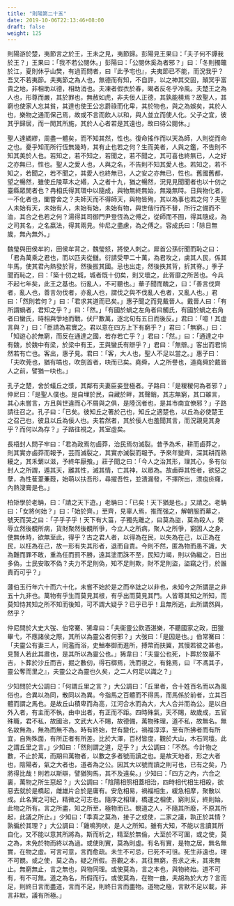 ```yaml
---
title: "則陽第二十五"
date: 2019-10-06T22:13:46+08:00
draft: false
weight: 125
---
```




則陽游於楚，夷節言之於王，王未之見，夷節歸。彭陽見王果曰：「<span class="text-secondary">夫子何不譚我於王？</span>」王果曰：「<span class="text-secondary">我不若公閱休。</span>」彭陽曰：「<span class="text-secondary">公閱休奚為者邪？</span>」曰：「<span class="text-secondary">冬則擉鼈於江，夏則休乎山樊，有過而問者，曰『此予宅也』，夫夷節已不能，而況我乎？吾又不若夷節。夫夷節之為人也，無德而有知，不自許，以之神其交固，顛冥乎富貴之地，非相助以德，相助消也。夫凍者假衣於春，暍者反冬乎冷風。夫楚王之為人也，形尊而嚴，其於罪也，無赦如虎，非夫佞人正德，其孰能橈焉？故聖人，其窮也使家人忘其貧，其達也使王公忘爵祿而化卑，其於物也，與之為娛矣，其於人也，樂物之通而保己焉，故或不言而飲人以和，與人並立而使人化。父子之宜，彼其乎歸居，而一閒其所施，其於人心者若是其遠也，故曰待公閱休。</span>」



聖人達綢繆，周盡一體矣，而不知其然，性也。復命搖作而以天為師，人則從而命之也。憂乎知而所行恆無幾時，其有止也若之何？生而美者，人與之鑑，不告則不知其美於人也。若知之，若不知之，若聞之，若不聞之，其可喜也終無已，人之好之亦無已，性也。聖人之愛人也，人與之名，不告則不知其愛人也。若知之，若不知之，若聞之，若不聞之，其愛人也終無已，人之安之亦無已，性也。舊國舊都，望之暢然，雖使丘陵草木之緡，入之者十九，猶之暢然，況見見聞聞者也以十仞之臺縣眾閒者也？冉相氏得其環中以隨成，與物無終無始，無幾無時。日與物化者，一不化者也，闔嘗舍之？夫師天而不得師天，與物皆殉，其以為事也若之何？夫聖人未始有天，未始有人，未始有始，未始有物，與世偕行而不替，所行之備而不洫，其合之也若之何？湯得其司御門尹登恆為之傅之，從師而不囿，得其隨成，為之司其名，之名嬴法，得其兩見。仲尼之盡慮，為之傅之。容成氏曰：「<span class="text-secondary">除日無歲，無內無外。</span>」



魏瑩與田侯牟約，田侯牟背之，魏瑩怒，將使人刺之。犀首公孫衍聞而恥之曰：「<span class="text-secondary">君為萬乘之君也，而以匹夫從讎。衍請受甲二十萬，為君攻之，虜其人民，係其牛馬，使其君內熱發於背，然後拔其國。忌也出走，然後抶其背，折其脊。</span>」季子聞而恥之，曰：「<span class="text-secondary">築十仞之城，城者既十仞矣，則又壞之，此胥靡之所苦也。今兵不起七年矣，此王之基也。衍亂人，不可聽也。</span>」華子聞而醜之，曰：「<span class="text-secondary">善言伐齊者，亂人也，善言勿伐者，亦亂人也，謂伐之與不伐亂人也者，又亂人也。</span>」君曰：「<span class="text-secondary">然則若何？</span>」曰：「<span class="text-secondary">君求其道而已矣。</span>」惠子聞之而見戴晉人。戴晉人曰：「<span class="text-secondary">有所謂蝸者，君知之乎？</span>」曰：「<span class="text-secondary">然。</span>」「<span class="text-secondary">有國於蝸之左角者曰觸氏，有國於蝸之右角者曰蠻氏，時相與爭地而戰，伏尸數萬，逐北旬有五日而後反。</span>」君曰：「<span class="text-secondary">噫！其虛言與？</span>」曰：「<span class="text-secondary">臣請為君實之。君以意在四方上下有窮乎？</span>」君曰：「<span class="text-secondary">無窮。</span>」曰：「<span class="text-secondary">知遊心於無窮，而反在通達之國，若存若亡乎？</span>」君曰：「<span class="text-secondary">然。</span>」曰：「<span class="text-secondary">通達之中有魏，於魏中有梁，於梁中有王，王與蠻氏有辯乎？</span>」君曰：「<span class="text-secondary">無辯。</span>」客出而君惝然若有亡也。客出，惠子見。君曰：「<span class="text-secondary">客，大人也，聖人不足以當之。</span>」惠子曰：「<span class="text-secondary">夫吹莞也，猶有嗃也，吹劍首者，吷而已矣。堯舜，人之所譽也，道堯舜於戴晉人之前，譬猶一吷也。</span>」



孔子之楚，舍於蟻丘之漿，其鄰有夫妻臣妾登極者。子路曰：「<span class="text-secondary">是稯稯何為者邪？</span>」仲尼曰：「<span class="text-secondary">是聖人僕也。是自埋於民，自藏於畔，其聲銷，其志無窮，其口雖言，其心未嘗言，方且與世違而心不屑與之俱，是陸沉者也，是其市南宜僚邪？</span>」子路請往召之。孔子曰：「<span class="text-secondary">已矣。彼知丘之著於己也，知丘之適楚也，以丘為必使楚王之召己也，彼且以丘為佞人也。夫若然者，其於佞人也羞聞其言，而況親見其身乎？而何以為存？</span>」子路往視之，其室虛矣。



長梧封人問子牢曰：「<span class="text-secondary">君為政焉勿鹵莽，治民焉勿滅裂。昔予為禾，耕而鹵莽之，則其實亦鹵莽而報予，芸而滅裂之，其實亦滅裂而報予。予來年變齊，深其耕而熟耰之，其禾蘩以滋，予終年厭飧。</span>」莊子聞之曰：「<span class="text-secondary">今人之治其形，理其心，多有似封人之所謂，遁其天，離其性，滅其情，亡其神，以眾為。故鹵莽其性者，欲惡之孽，為性萑葦蒹葭，始萌以扶吾形，尋擢吾性，並潰漏發，不擇所出，漂疽疥癕，內熱溲膏是也。</span>」



柏矩學於老聃，曰：「<span class="text-secondary">請之天下遊。</span>」老聃曰：「<span class="text-secondary">已矣！天下猶是也。</span>」又請之。老聃曰：「<span class="text-secondary">女將何始？</span>」曰：「<span class="text-secondary">始於齊。</span>」至齊，見辜人焉，推而强之，解朝服而幕之，號天而哭之曰：「<span class="text-secondary">子乎子乎！天下有大菑，子獨先離之，曰莫為盜，莫為殺人，榮辱立然後覩所病，貨財聚然後覩所爭，今立人之所病，聚人之所爭，窮困人之身，使無休時，欲無至此，得乎？古之君人者，以得為在民，以失為在己，以正為在民，以枉為在己，故一形有失其形者，退而自責。今則不然，匿為物而愚不識，大為難而罪不敢，重為任而罰不勝，遠其塗而誅不至，民知力竭，則以偽繼之，日出多偽，士民安取不偽？夫力不足則偽，知不足則欺，財不足則盜，盜竊之行，於誰責而可乎？</span>」



蘧伯玉行年六十而六十化，未嘗不始於是之而卒詘之以非也，未知今之所謂是之非五十九非也。萬物有乎生而莫見其根，有乎出而莫見其門。人皆尊其知之所知，而莫知恃其知之所不知而後知，可不謂大疑乎？已乎已乎！且無所逃，此所謂然與，然乎？



仲尼問於大史大弢、伯常騫、狶韋曰：「<span class="text-secondary">夫衞靈公飲酒湛樂，不聽國家之政，田獵畢弋，不應諸侯之際，其所以為靈公者何邪？</span>」大弢曰：「<span class="text-secondary">是因是也。</span>」伯常騫曰：「<span class="text-secondary">夫靈公有妻三人，同濫而浴，史鰌奉御而進所，搏幣而扶翼，其慢若彼之甚也，見賢人若此其肅也，是其所以為靈公也。</span>」狶韋曰：「<span class="text-secondary">夫靈公也死，卜葬於故墓不吉，卜葬於沙丘而吉，掘之數仞，得石槨焉，洗而視之，有銘焉，曰『不馮其子，靈公奪而里之』，夫靈公之為靈也久矣，之二人何足以識之？</span>」



少知問於大公調曰：「<span class="text-secondary">何謂丘里之言？</span>」大公調曰：「<span class="text-secondary">丘里者，合十姓百名而以為風俗也，合異以為同，散同以為異。今指馬之百體而不得馬，而馬係於前者，立其百體而謂之馬也。是故丘山積卑而為高，江河合水而為大，大人合并而為公。是以自外入者，有主而不執，由中出者，有正而不距。四時殊氣，天不賜，故歲成，五官殊職，君不私，故國治，文武大人不賜，故德備，萬物殊理，道不私，故無名。無名故無為，無為而無不為。時有終始，世有變化，禍福淳淳，至有所拂者而有所宜，自殉殊面，有所正者有所差。比於大澤，百材皆度，觀於大山，木石同壇。此之謂丘里之言。</span>」少知曰：「<span class="text-secondary">然則謂之道，足乎？</span>」大公調曰：「<span class="text-secondary">不然。今計物之數，不止於萬，而期曰萬物者，以數之多者號而讀之也。是故天地者，形之大者也，陰陽者，氣之大者也，道者為之公。因其大以號而讀之則可也，已有之矣，乃將得比哉！則若以斯辯，譬猶狗馬，其不及遠矣。</span>」少知曰：「<span class="text-secondary">四方之內，六合之裏，萬物之所生惡起？</span>」大公調曰：「<span class="text-secondary">陰陽相照相蓋相治，四時相代相生相殺，欲惡去就於是橋起，雌雄片合於是庸有。安危相易，禍福相生，緩急相摩，聚散以成。此名實之可紀，精微之可志也。隨序之相理，橋運之相使，窮則反，終則始，此物之所有。言之所盡，知之所至，極物而已。覩道之人，不隨其所廢，不原其所起，此議之所止。</span>」少知曰：「<span class="text-secondary">季真之莫為，接子之或使，二家之議，孰正於其情？孰徧於其理？</span>」大公調曰：「<span class="text-secondary">雞鳴狗吠，是人之所知。雖有大知，不能以言讀其所自化，又不能以意其所將為。斯而析之，精至於無倫，大至於不可圍，或之使，莫之為，未免於物而終以為過。或使則實，莫為則虛。有名有實，是物之居，無名無實，在物之虛。可言可意，言而愈疏。未生不可忌，已死不可徂。死生非遠也，理不可覩。或之使，莫之為，疑之所假。吾觀之本，其往無窮，吾求之末，其來無止。無窮無止，言之無也，與物同理。或使莫為，言之本也，與物終始。道不可有，有不可無。道之為名，所假而行。或使莫為，在物一曲，夫胡為於大方？言而足，則終日言而盡道，言而不足，則終日言而盡物。道物之極，言默不足以載，非言非默，議有所極。</span>」